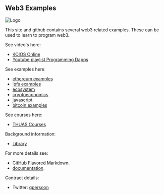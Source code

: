## Web3 Examples
![Logo](https://web3examples.github.io/logo.png)

This site and github contains several web3 related examples. These can be used to learn to program web3.

See video's here:
- [KOIOS Online](https://www.koios.online)
- [Youtube playlist Programming Dapps](https://www.youtube.com/playlist?list=PL89JtHJSeieVbSuXmZ7WYquDnkjJ-Ythi)

See examples here:
- [ethereum examples](../../../ethereum/)
- [ipfs examples](../../../ipfs/)
- [ecosystem](../../../ecosystem/)
- [cryptoeconomics](../../../cryptoeconomics/)
- [javascript](../../../javascript/)
- [bitcoin examples](../../../bitcoin/)

See courses here:
- [THUAS Courses](../../../THUASMinorBlockchain)

Background information:
- [Library](../../../library)

For more details see:
- [GitHub Flavored Markdown](https://guides.github.com/features/mastering-markdown/).<br/>
- [documentation](https://help.github.com/categories/github-pages-basics/).<br/>

Contract details:
- Twitter: [gpersoon](https://twitter.com/gpersoon)

